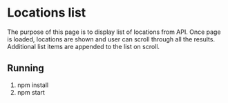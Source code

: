 # Locations list
The purpose of this page is to display list of locations from API. Once page is loaded, locations are shown and user can scroll through all the results. Additional list items are appended to the list on scroll.

## Running
1. npm install
2. npm start
